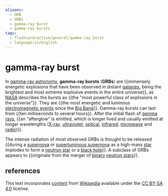 ```yaml
---
aliases:
  - GRB
  - GRBs
  - gamma-ray burst
  - gamma-ray bursts
tags:
  - flashcard/active/general/gamma-ray_burst
  - language/in/English
---
```


# gamma-ray burst

In [gamma-ray astronomy](gamma-ray%20astronomy.md), __gamma-ray bursts__ (__GRBs__) are {{immensely energetic explosions that have been observed in distant [galaxies](galaxy.md), being the brightest and most extreme explosive events in the entire universe}}, as [NASA](NASA.md) describes the bursts as {{the "most powerful class of explosions in the universe"}}. They are {{the most energetic and luminous [electromagnetic events](electromagnetic%20pulse.md) since the [Big Bang](Big%20Bang.md)}}. Gamma-ray bursts can last from {{ten milliseconds to several hours}}. After the initial flash of [gamma rays](gamma%20ray.md), {{an "afterglow" is emitted, which is longer lived and usually emitted at longer wavelengths ([X-ray](X-ray.md), [ultraviolet](ultraviolet.md), [optical](visible%20spectrum.md), [infrared](infrared.md), [microwave](microwave.md) and [radio](radio%20wave.md))}}. <!--SR:!2024-08-25,17,290!2024-10-12,51,310!2024-10-26,64,310!2024-08-24,16,290!2024-09-23,37,290-->

The intense radiation of most observed GRBs is thought to be released {{during a [supernova](supernova.md) or [superluminous supernova](superluminous%20supernova.md) as a high-mass [star](star.md) implodes to form a [neutron star](neutron%20star.md) or a [black hole](black%20hole.md)}}. A subclass of GRBs appears to {{originate from the merger of [binary](binary%20star.md) [neutron stars](neutron%20star.md)}}. <!--SR:!2024-09-02,19,250!2024-09-20,31,270-->

## references

This text incorporates [content](https://en.wikipedia.org/wiki/gamma-ray_burst) from [Wikipedia](Wikipedia.md) available under the [CC BY-SA 4.0](https://creativecommons.org/licenses/by-sa/4.0/) license.
